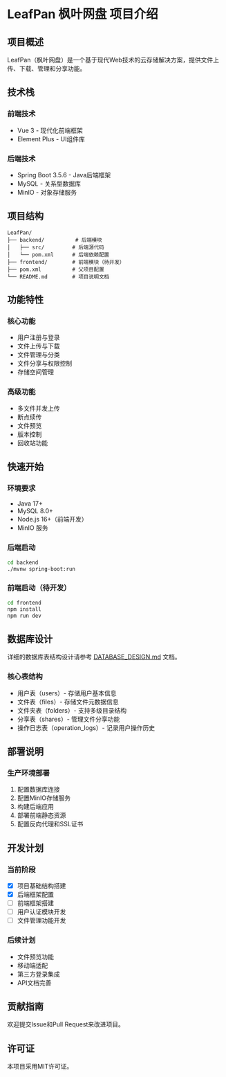 # LeafPan 枫叶网盘 项目介绍

## 项目概述
LeafPan（枫叶网盘）是一个基于现代Web技术的云存储解决方案，提供文件上传、下载、管理和分享功能。

## 技术栈

### 前端技术
- Vue 3 - 现代化前端框架
- Element Plus - UI组件库

### 后端技术
- Spring Boot 3.5.6 - Java后端框架
- MySQL - 关系型数据库
- MinIO - 对象存储服务

## 项目结构

```
LeafPan/
├── backend/          # 后端模块
│   ├── src/         # 后端源代码
│   └── pom.xml      # 后端依赖配置
├── frontend/        # 前端模块（待开发）
├── pom.xml          # 父项目配置
└── README.md        # 项目说明文档
```

## 功能特性

### 核心功能
- 用户注册与登录
- 文件上传与下载
- 文件管理与分类
- 文件分享与权限控制
- 存储空间管理

### 高级功能
- 多文件并发上传
- 断点续传
- 文件预览
- 版本控制
- 回收站功能

## 快速开始

### 环境要求
- Java 17+
- MySQL 8.0+
- Node.js 16+（前端开发）
- MinIO 服务

### 后端启动
```bash
cd backend
./mvnw spring-boot:run
```

### 前端启动（待开发）
```bash
cd frontend
npm install
npm run dev
```

## 数据库设计

详细的数据库表结构设计请参考 [DATABASE_DESIGN.md](./DATABASE_DESIGN.md) 文档。

### 核心表结构
- 用户表（users）- 存储用户基本信息
- 文件表（files）- 存储文件元数据信息
- 文件夹表（folders）- 支持多级目录结构
- 分享表（shares）- 管理文件分享功能
- 操作日志表（operation_logs）- 记录用户操作历史

## 部署说明

### 生产环境部署
1. 配置数据库连接
2. 配置MinIO存储服务
3. 构建后端应用
4. 部署前端静态资源
5. 配置反向代理和SSL证书

## 开发计划

### 当前阶段
- [x] 项目基础结构搭建
- [x] 后端框架配置
- [ ] 前端框架搭建
- [ ] 用户认证模块开发
- [ ] 文件管理功能开发

### 后续计划
- 文件预览功能
- 移动端适配
- 第三方登录集成
- API文档完善

## 贡献指南

欢迎提交Issue和Pull Request来改进项目。

## 许可证

本项目采用MIT许可证。
